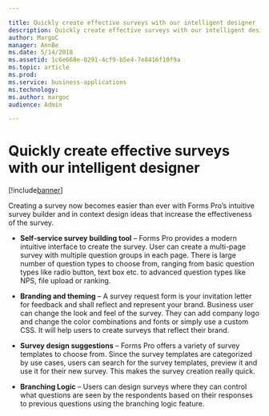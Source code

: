 ```yaml
---

title: Quickly create effective surveys with our intelligent designer
description: Quickly create effective surveys with our intelligent designer
author: MargoC
manager: AnnBe
ms.date: 5/14/2018
ms.assetid: 1c6e668e-0291-4cf9-b5e4-7e8416f10f9a
ms.topic: article
ms.prod: 
ms.service: business-applications
ms.technology: 
ms.author: margoc
audience: Admin

---
```

#  Quickly create effective surveys with our intelligent designer


[!include[banner](../../includes/banner.md)]

Creating a survey now becomes easier than ever with Forms Pro’s intuitive survey
builder and in context design ideas that increase the effectiveness of the
survey.

-   **Self-service survey building tool** – Forms Pro provides a modern
    intuitive interface to create the survey. User can create a multi-page
    survey with multiple question groups in each page. There is large number of
    question types to choose from, ranging from basic question types like radio
    button, text box etc. to advanced question types like NPS, file upload or
    ranking.

-   **Branding and theming** – A survey request form is your invitation letter
    for feedback and shall reflect and represent your brand. Business user can
    change the look and feel of the survey. They can add company logo and change
    the color combinations and fonts or simply use a custom CSS. It will help
    users to create surveys that reflect their brand.

-   **Survey design suggestions** – Forms Pro offers a variety of survey
    templates to choose from. Since the survey templates are categorized by use
    cases, users can search for the survey templates, preview it and use it for
    their new survey. This makes the survey creation really quick.

-   **Branching Logic** – Users can design surveys where they can control what
    questions are seen by the respondents based on their responses to previous
    questions using the branching logic feature.

